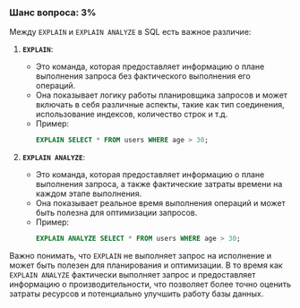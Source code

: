 ### Шанс вопроса: 3%

Между `EXPLAIN` и `EXPLAIN ANALYZE` в SQL есть важное различие:

1. **`EXPLAIN`**:
   - Это команда, которая предоставляет информацию о плане выполнения запроса без фактического выполнения его операций.
   - Она показывает логику работы планировщика запросов и может включать в себя различные аспекты, такие как тип соединения, использование индексов, количество строк и т.д.
   - Пример:
     ```sql
     EXPLAIN SELECT * FROM users WHERE age > 30;
     ```

2. **`EXPLAIN ANALYZE`**:
   - Это команда, которая предоставляет информацию о плане выполнения запроса, а также фактические затраты времени на каждом этапе выполнения.
   - Она показывает реальное время выполнения операций и может быть полезна для оптимизации запросов.
   - Пример:
     ```sql
     EXPLAIN ANALYZE SELECT * FROM users WHERE age > 30;
     ```

Важно понимать, что `EXPLAIN` не выполняет запрос на исполнение и может быть полезен для планирования и оптимизации. В то время как `EXPLAIN ANALYZE` фактически выполняет запрос и предоставляет информацию о производительности, что позволяет более точно оценить затраты ресурсов и потенциально улучшить работу базы данных.